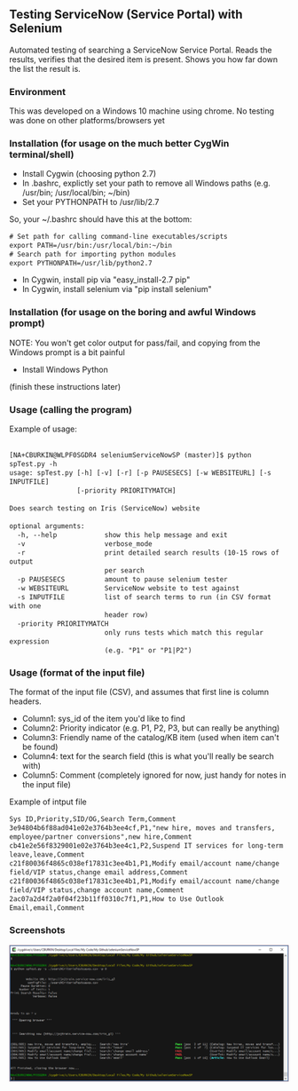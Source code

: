 ## Testing ServiceNow (Service Portal) with Selenium

Automated testing of searching a ServiceNow Service Portal.  Reads the results, verifies that the desired item is present.  Shows you how far down the list the result is.


### Environment

This was developed on a Windows 10 machine using chrome.  No testing was done on other platforms/browsers yet

### Installation (for usage on the much better CygWin terminal/shell)

- Install Cygwin (choosing python 2.7)
- In .bashrc, explictly set your path to remove all Windows paths (e.g. /usr/bin; /usr/local/bin; ~/bin)
- Set your PYTHONPATH to /usr/lib/2.7

So, your ~/.bashrc should have this at the bottom:

```
# Set path for calling command-line executables/scripts
export PATH=/usr/bin:/usr/local/bin:~/bin
# Search path for importing python modules
export PYTHONPATH=/usr/lib/python2.7
```


- In Cygwin, install pip via "easy_install-2.7 pip"
- In Cygwin, install selenium via "pip install selenium"


### Installation (for usage on the boring and awful Windows prompt)

NOTE: You won't get color output for pass/fail, and copying from the Windows prompt is a bit painful

- Install Windows Python

(finish these instructions later)


### Usage (calling the program)


Example of usage:

```

[NA+CBURKIN@WLPF0SGDR4 seleniumServiceNowSP (master)]$ python spTest.py -h
usage: spTest.py [-h] [-v] [-r] [-p PAUSESECS] [-w WEBSITEURL] [-s INPUTFILE]
                 [-priority PRIORITYMATCH]

Does search testing on Iris (ServiceNow) website

optional arguments:
  -h, --help            show this help message and exit
  -v                    verbose_mode
  -r                    print detailed search results (10-15 rows of output
                        per search
  -p PAUSESECS          amount to pause selenium tester
  -w WEBSITEURL         ServiceNow website to test against
  -s INPUTFILE          list of search terms to run (in CSV format with one
                        header row)
  -priority PRIORITYMATCH
                        only runs tests which match this regular expression
                        (e.g. "P1" or "P1|P2")

```

### Usage (format of the input file)

The format of the input file (CSV), and assumes that first line is column headers.  

- Column1: sys_id of the item you'd like to find
- Column2: Priority indicator (e.g. P1, P2, P3, but can really be anything)
- Column3: Friendly name of the catalog/KB item (used when item can't be found) 
- Column4: text for the search field (this is what you'll really be search with)
- Column5: Comment (completely ignored for now, just handy for notes in the input file)

Example of intput file

```
Sys ID,Priority,SID/OG,Search Term,Comment
3e94804b6f88ad041e02e3764b3ee4cf,P1,"new hire, moves and transfers, employee/partner conversions",new hire,Comment
cb41e2e56f8329001e02e3764b3ee4c1,P2,Suspend IT services for long-term leave,leave,Comment
c21f80036f4865c038ef17831c3ee4b1,P1,Modify email/account name/change field/VIP status,change email address,Comment
c21f80036f4865c038ef17831c3ee4b1,P1,Modify email/account name/change field/VIP status,change account name,Comment
2ac07a2d4f2a0f04f23b11ff0310c7f1,P1,How to Use Outlook Email,email,Comment
```

### Screenshots

![alt text](screenshots/example-output-cygwin.png "Screenshot of colored output using cygwin")

